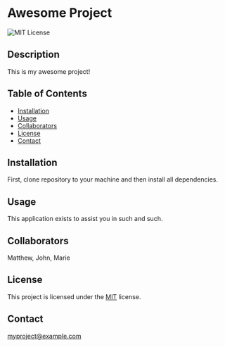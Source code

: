 # Awesome Project
  ![MIT License](https://img.shields.io/badge/License-MIT-yellow.svg)
  ## Description
  This is my awesome project!
  ## Table of Contents
  - [Installation](#installation)
  - [Usage](#usage)
  - [Collaborators](#collaborators)
  - [License](#license)
  - [Contact](#contact)
  
  ## Installation
  First, clone repository to your machine and then install all dependencies.

  ## Usage 
  This application exists to assist you in such and such.
  
  ## Collaborators
  Matthew, John, Marie

  ## License
This project is licensed under the [MIT](https://opensource.org/licenses/MIT) license.
  
  ## Contact
  myproject@example.com
